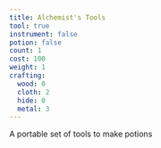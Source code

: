 ```yaml
---
title: Alchemist's Tools
tool: true
instrument: false
potion: false
count: 1
cost: 100
weight: 1
crafting:
  wood: 0
  cloth: 2
  hide: 0
  metal: 3
---
```


A portable set of tools to make potions
